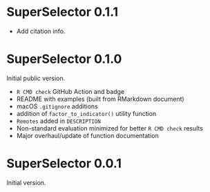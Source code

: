 # SuperSelector 0.1.1

- Add citation info.

# SuperSelector 0.1.0

Initial public version.

- `R CMD check` GitHub Action and badge
- README with examples (built from RMarkdown document)
- macOS `.gitignore` additions
- addition of `factor_to_indicator()` utility function
- `Remotes` added in `DESCRIPTION`
- Non-standard evaluation minimized for better `R CMD check` results
- Major overhaul/update of function documentation

# SuperSelector 0.0.1

Initial version.
